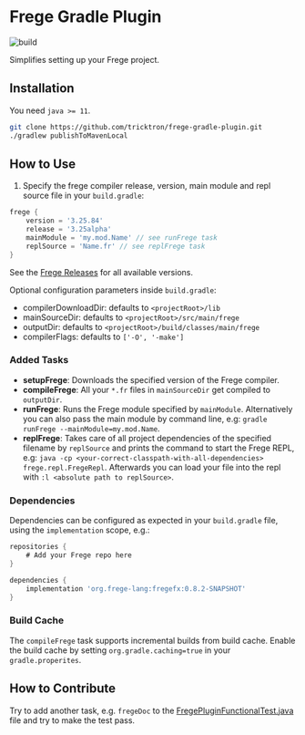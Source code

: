 # Frege Gradle Plugin

![build](https://github.com/tricktron/frege-gradle-plugin/actions/workflows/build.yml/badge.svg)

Simplifies setting up your Frege project.

## Installation

You need `java >= 11`.

```bash
git clone https://github.com/tricktron/frege-gradle-plugin.git
./gradlew publishToMavenLocal
```

## How to Use
1. Specify the frege compiler release, version, main module and repl source file in your `build.gradle`:

```groovy
frege {
    version = '3.25.84'
    release = '3.25alpha'
    mainModule = 'my.mod.Name' // see runFrege task
    replSource = 'Name.fr' // see replFrege task
}
```

See the [Frege Releases](https://github.com/Frege/frege/releases) for all available versions.

Optional configuration parameters inside `build.gradle`:
- compilerDownloadDir: defaults to `<projectRoot>/lib`
- mainSourceDir: defaults to `<projectRoot>/src/main/frege`
- outputDir: defaults to `<projectRoot>/build/classes/main/frege`
- compilerFlags: defaults to `['-O', '-make']`

### Added Tasks

- **setupFrege**: Downloads the specified version of the Frege compiler.
- **compileFrege**: All your `*.fr` files in `mainSourceDir` get compiled to `outputDir`.
- **runFrege**: Runs the Frege module specified by `mainModule`. Alternatively you can also pass the main module by command line, e.g: `gradle runFrege --mainModule=my.mod.Name`.
- **replFrege**: Takes care of all project dependencies of the specified filename by `replSource` and prints the command to start the Frege REPL, e.g: `java -cp <your-correct-classpath-with-all-dependencies> frege.repl.FregeRepl`. Afterwards you can load your file into the repl with `:l <absolute path to replSource>`.

### Dependencies

Dependencies can be configured as expected in your `build.gradle` file, using the `implementation` scope, e.g.:

```groovy
repositories {
    # Add your Frege repo here
}

dependencies {
    implementation 'org.frege-lang:fregefx:0.8.2-SNAPSHOT'
}
```

### Build Cache

The `compileFrege` task supports incremental builds from build cache. Enable the build cache by setting `org.gradle.caching=true` in your `gradle.properites`.


## How to Contribute
Try to add another task, e.g. `fregeDoc` to the [FregePluginFunctionalTest.java](src/functionalTest/java/ch/fhnw/thga/gradleplugins/FregePluginFunctionalTest.java) file and try to make the test pass.